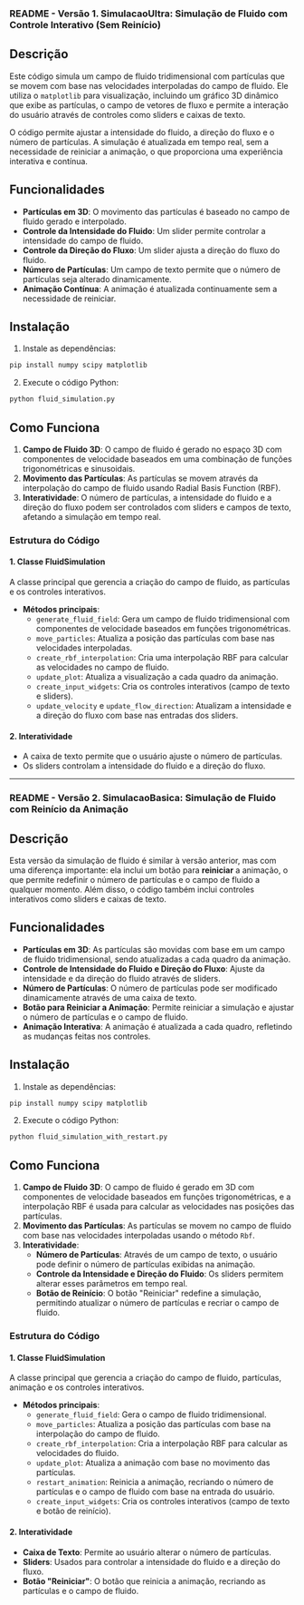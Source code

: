 ### **README - Versão 1. SimulacaoUltra: Simulação de Fluido com Controle Interativo (Sem Reinício)**

## Descrição

Este código simula um campo de fluido tridimensional com partículas que se movem com base nas velocidades interpoladas do campo de fluido. Ele utiliza o `matplotlib` para visualização, incluindo um gráfico 3D dinâmico que exibe as partículas, o campo de vetores de fluxo e permite a interação do usuário através de controles como sliders e caixas de texto.

O código permite ajustar a intensidade do fluido, a direção do fluxo e o número de partículas. A simulação é atualizada em tempo real, sem a necessidade de reiniciar a animação, o que proporciona uma experiência interativa e contínua.

## Funcionalidades

- **Partículas em 3D**: O movimento das partículas é baseado no campo de fluido gerado e interpolado.
- **Controle da Intensidade do Fluido**: Um slider permite controlar a intensidade do campo de fluido.
- **Controle da Direção do Fluxo**: Um slider ajusta a direção do fluxo do fluido.
- **Número de Partículas**: Um campo de texto permite que o número de partículas seja alterado dinamicamente.
- **Animação Contínua**: A animação é atualizada continuamente sem a necessidade de reiniciar.

## Instalação

1. Instale as dependências:

```bash
pip install numpy scipy matplotlib
```

2. Execute o código Python:

```bash
python fluid_simulation.py
```

## Como Funciona

1. **Campo de Fluido 3D**: O campo de fluido é gerado no espaço 3D com componentes de velocidade baseados em uma combinação de funções trigonométricas e sinusoidais.
2. **Movimento das Partículas**: As partículas se movem através da interpolação do campo de fluido usando Radial Basis Function (RBF).
3. **Interatividade**: O número de partículas, a intensidade do fluido e a direção do fluxo podem ser controlados com sliders e campos de texto, afetando a simulação em tempo real.

### **Estrutura do Código**

#### 1. **Classe FluidSimulation**
A classe principal que gerencia a criação do campo de fluido, as partículas e os controles interativos.

- **Métodos principais**:
  - `generate_fluid_field`: Gera um campo de fluido tridimensional com componentes de velocidade baseados em funções trigonométricas.
  - `move_particles`: Atualiza a posição das partículas com base nas velocidades interpoladas.
  - `create_rbf_interpolation`: Cria uma interpolação RBF para calcular as velocidades no campo de fluido.
  - `update_plot`: Atualiza a visualização a cada quadro da animação.
  - `create_input_widgets`: Cria os controles interativos (campo de texto e sliders).
  - `update_velocity` e `update_flow_direction`: Atualizam a intensidade e a direção do fluxo com base nas entradas dos sliders.
  
#### 2. **Interatividade**

- A caixa de texto permite que o usuário ajuste o número de partículas.
- Os sliders controlam a intensidade do fluido e a direção do fluxo.

---

### **README - Versão 2. SimulacaoBasica: Simulação de Fluido com Reinício da Animação**

## Descrição

Esta versão da simulação de fluido é similar à versão anterior, mas com uma diferença importante: ela inclui um botão para **reiniciar** a animação, o que permite redefinir o número de partículas e o campo de fluido a qualquer momento. Além disso, o código também inclui controles interativos como sliders e caixas de texto.

## Funcionalidades

- **Partículas em 3D**: As partículas são movidas com base em um campo de fluido tridimensional, sendo atualizadas a cada quadro da animação.
- **Controle de Intensidade do Fluido e Direção do Fluxo**: Ajuste da intensidade e da direção do fluido através de sliders.
- **Número de Partículas**: O número de partículas pode ser modificado dinamicamente através de uma caixa de texto.
- **Botão para Reiniciar a Animação**: Permite reiniciar a simulação e ajustar o número de partículas e o campo de fluido.
- **Animação Interativa**: A animação é atualizada a cada quadro, refletindo as mudanças feitas nos controles.

## Instalação

1. Instale as dependências:

```bash
pip install numpy scipy matplotlib
```

2. Execute o código Python:

```bash
python fluid_simulation_with_restart.py
```

## Como Funciona

1. **Campo de Fluido 3D**: O campo de fluido é gerado em 3D com componentes de velocidade baseados em funções trigonométricas, e a interpolação RBF é usada para calcular as velocidades nas posições das partículas.
2. **Movimento das Partículas**: As partículas se movem no campo de fluido com base nas velocidades interpoladas usando o método `Rbf`.
3. **Interatividade**:
   - **Número de Partículas**: Através de um campo de texto, o usuário pode definir o número de partículas exibidas na animação.
   - **Controle da Intensidade e Direção do Fluido**: Os sliders permitem alterar esses parâmetros em tempo real.
   - **Botão de Reinício**: O botão "Reiniciar" redefine a simulação, permitindo atualizar o número de partículas e recriar o campo de fluido.

### **Estrutura do Código**

#### 1. **Classe FluidSimulation**
A classe principal que gerencia a criação do campo de fluido, partículas, animação e os controles interativos.

- **Métodos principais**:
  - `generate_fluid_field`: Gera o campo de fluido tridimensional.
  - `move_particles`: Atualiza a posição das partículas com base na interpolação do campo de fluido.
  - `create_rbf_interpolation`: Cria a interpolação RBF para calcular as velocidades do fluido.
  - `update_plot`: Atualiza a animação com base no movimento das partículas.
  - `restart_animation`: Reinicia a animação, recriando o número de partículas e o campo de fluido com base na entrada do usuário.
  - `create_input_widgets`: Cria os controles interativos (campo de texto e botão de reinício).

#### 2. **Interatividade**

- **Caixa de Texto**: Permite ao usuário alterar o número de partículas.
- **Sliders**: Usados para controlar a intensidade do fluido e a direção do fluxo.
- **Botão "Reiniciar"**: O botão que reinicia a animação, recriando as partículas e o campo de fluido.
